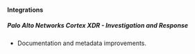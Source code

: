 
#### Integrations

##### Palo Alto Networks Cortex XDR - Investigation and Response

- Documentation and metadata improvements.
